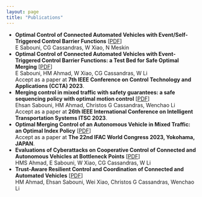 ```yaml
---
layout: page
title: "Publications"
---
```


* **Optimal Control of Connected Automated Vehicles with Event/Self-Triggered Control Barrier Functions** [<a href="https://arxiv.org/pdf/2209.13053.pdf" target="_blank">PDF</a>]
  <br> E Sabouni, CG Cassandras, W Xiao, N Meskin
* **Optimal Control of Connected Automated Vehicles with Event-Triggered Control Barrier Functions: a Test Bed for Safe Optimal Merging** [<a href="https://arxiv.org/pdf/2306.01871.pdf" target="_blank">PDF</a>]
  <br> E Sabouni, HM Ahmad, W Xiao, CG Cassandras, W Li
  <br> Accept as a paper at **7th IEEE Conference on Control Technology and Applications (CCTA) 2023**. 
* **Merging control in mixed traffic with safety guarantees: a safe sequencing policy with optimal motion control** [<a href="https://arxiv.org/pdf/2305.16725.pdf" target="_blank">PDF</a>]
<br> Ehsan Sabouni, HM Ahmad, Christos G Cassandras, Wenchao Li
  <br> Accept as a paper at **26th IEEE International Conference on Intelligent Transportation Systems ITSC 2023**.
* **Optimal Merging Control of an Autonomous Vehicle in Mixed Traffic: an Optimal Index Policy** [<a href="https://arxiv.org/pdf/2211.03829.pdf" target="_blank">PDF</a>]
  <br> Accept as a paper at **The 22nd IFAC World Congress 2023, Yokohama, JAPAN**.
* **Evaluations of Cyberattacks on Cooperative Control of Connected and Autonomous Vehicles at Bottleneck Points** [<a href="https://www.ndss-symposium.org/wp-content/uploads/2023/02/vehiclesec2023-23082-paper.pdf" target="_blank">PDF</a>]
  <br> HMS Ahmad, E Sabouni, W Xiao, CG Cassandras, W Li
* **Trust-Aware Resilient Control and Coordination of Connected and Automated Vehicles** [<a href="https://arxiv.org/pdf/2305.16818.pdf" target="_blank">PDF</a>]
 <br> HM Ahmad, Ehsan Sabouni, Wei Xiao, Christos G Cassandras, Wenchao Li
